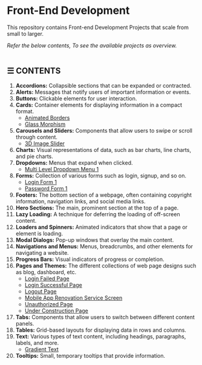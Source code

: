# Front-End Development 

This repository contains Front-end Development Projects that scale from small to larger.

*Refer the below contents, To see the available projects as overview.*
\
&nbsp;

## &#9776; CONTENTS 
1. **Accordions:** Collapsible sections that can be expanded or contracted.
2. **Alerts:** Messages that notify users of important information or events.
3. **Buttons:** Clickable elements for user interaction.
4. **Cards:** Container elements for displaying information in a compact format.
	- [Animated Borders](./cards/animated-borders)
	- [Glass Morphism](./cards/glass-morphism)
5. **Carousels and Sliders:** Components that allow users to swipe or scroll through content.
	- [3D Image Slider](./carousal-and-sliders/3d-image-slider)
6. **Charts:** Visual representations of data, such as bar charts, line charts, and pie charts.
7. **Dropdowns:** Menus that expand when clicked.
	- [Multi Level Dropdown Menu 1](./dropdowns/multi-level-dropdown-menu-1)
8. **Forms:** Collection of various forms such as login, signup, and so on.
	- [Login Form 1](./forms/login-form-1)
	- [Password Form 1](./forms/password-form-1)
9. **Footers:** The bottom section of a webpage, often containing copyright information, navigation links, and social media links.
10. **Hero Sections:** The main, prominent section at the top of a page.
11. **Lazy Loading:** A technique for deferring the loading of off-screen content.
12. **Loaders and Spinners:** Animated indicators that show that a page or element is loading.
13. **Modal Dialogs:** Pop-up windows that overlay the main content.
14. **Navigations and Menus:** Menus, breadcrumbs, and other elements for navigating a website.
15. **Progress Bars:** Visual indicators of progress or completion.
16. **Pages and Themes:** The different collections of web page designs such as blog, dashboard, etc.
	- [Login Failed Page](./pages-and-themes/login-failed-page)
	- [Login Successful Page](./pages-and-themes/login-successful-page)
	- [Logout Page](./pages-and-themes/logout-page)
	- [Mobile App Renovation Service Screen](./pages-and-themes/mobile-app-renovation-service-screen)
	- [Unauthorized Page](./pages-and-themes/unauthorized-page)
	- [Under Construction Page](./pages-and-themes/under-construction-page)
17. **Tabs:** Components that allow users to switch between different content panels.
18. **Tables:** Grid-based layouts for displaying data in rows and columns.
19. **Text:** Various types of text content, including headings, paragraphs, labels, and more.
	- [Gradient Text](./text/gradient-text)
20. **Tooltips:** Small, temporary tooltips that provide information.
